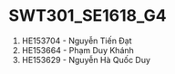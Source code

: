 # SWT301_SE1618_G4

1. HE153704 - Nguyễn Tiến Đạt
2. HE153664 - Phạm Duy Khánh
3. HE153629 - Nguyễn Hà Quốc Duy
